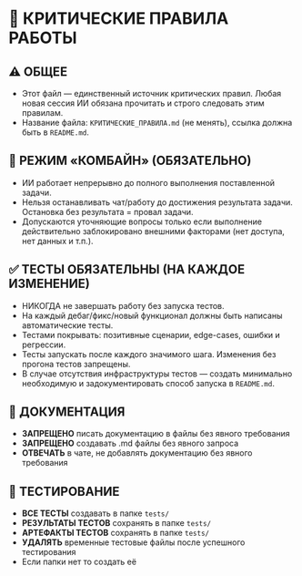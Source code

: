 # 🚨 КРИТИЧЕСКИЕ ПРАВИЛА РАБОТЫ

## ⚠️ ОБЩЕЕ

- Этот файл — единственный источник критических правил. Любая новая сессия ИИ обязана прочитать и строго следовать этим правилам.
- Название файла: `КРИТИЧЕСКИЕ_ПРАВИЛА.md` (не менять), ссылка должна быть в `README.md`.

## 🧩 РЕЖИМ «КОМБАЙН» (ОБЯЗАТЕЛЬНО)

- ИИ работает непрерывно до полного выполнения поставленной задачи.
- Нельзя останавливать чат/работу до достижения результата задачи. Остановка без результата = провал задачи.
- Допускаются уточняющие вопросы только если выполнение действительно заблокировано внешними факторами (нет доступа, нет данных и т.п.).

## ✅ ТЕСТЫ ОБЯЗАТЕЛЬНЫ (НА КАЖДОЕ ИЗМЕНЕНИЕ)

- НИКОГДА не завершать работу без запуска тестов.
- На каждый дебаг/фикс/новый функционал должны быть написаны автоматические тесты.
- Тестами покрывать: позитивные сценарии, edge-cases, ошибки и регрессии.
- Тесты запускать после каждого значимого шага. Изменения без прогона тестов запрещены.
- В случае отсутствия инфраструктуры тестов — создать минимально необходимую и задокументировать способ запуска в `README.md`.

## 📝 ДОКУМЕНТАЦИЯ

- **ЗАПРЕЩЕНО** писать документацию в файлы без явного требования
- **ЗАПРЕЩЕНО** создавать .md файлы без явного запроса
- **ОТВЕЧАТЬ** в чате, не добавлять документацию без явного требования

## 🧪 ТЕСТИРОВАНИЕ

- **ВСЕ ТЕСТЫ** создавать в папке `tests/`
- **РЕЗУЛЬТАТЫ ТЕСТОВ** сохранять в папке `tests/`
- **АРТЕФАКТЫ ТЕСТОВ** сохранять в папке `tests/`
- **УДАЛЯТЬ** временные тестовые файлы после успешного тестирования
- Если папки нет то создать её
